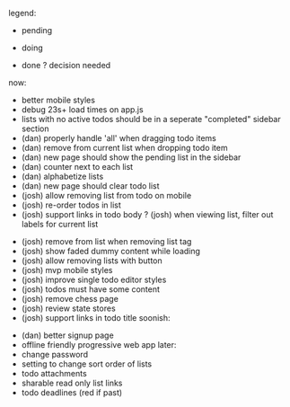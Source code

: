 legend:
- pending
* doing
+ done
? decision needed

now:
- better mobile styles
- debug 23s+ load times on app.js
- lists with no active todos should be in a seperate "completed" sidebar section
- (dan) properly handle 'all' when dragging todo items
- (dan) remove from current list when dropping todo item
- (dan) new page should show the pending list in the sidebar
- (dan) counter next to each list
- (dan) alphabetize lists
- (dan) new page should clear todo list
- (josh) allow removing list from todo on mobile
- (josh) re-order todos in list
- (josh) support links in todo body
? (josh) when viewing list, filter out labels for current list
+ (josh) remove from list when removing list tag
+ (josh) show faded dummy content while loading
+ (josh) allow removing lists with button
+ (josh) mvp mobile styles
+ (josh) improve single todo editor styles
+ (josh) todos must have some content
+ (josh) remove chess page
+ (josh) review state stores
+ (josh) support links in todo title
soonish:
- (dan) better signup page
- offline friendly progressive web app
later:
- change password
- setting to change sort order of lists
- todo attachments
- sharable read only list links
- todo deadlines (red if past)
